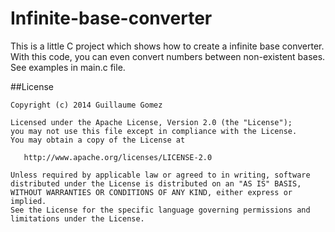 Infinite-base-converter
=======================

This is a little C project which shows how to create a infinite base converter. With this code, you can even convert numbers between non-existent bases. See examples in main.c file.


##License

    Copyright (c) 2014 Guillaume Gomez

    Licensed under the Apache License, Version 2.0 (the "License");
    you may not use this file except in compliance with the License.
    You may obtain a copy of the License at

       http://www.apache.org/licenses/LICENSE-2.0

    Unless required by applicable law or agreed to in writing, software
    distributed under the License is distributed on an "AS IS" BASIS,
    WITHOUT WARRANTIES OR CONDITIONS OF ANY KIND, either express or implied.
    See the License for the specific language governing permissions and
    limitations under the License.
